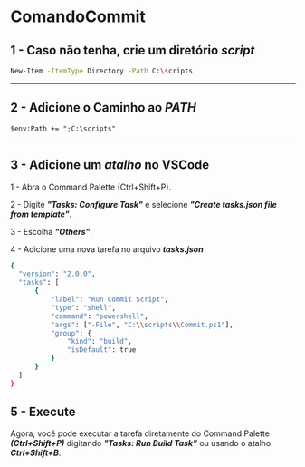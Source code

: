 # ComandoCommit
## 1 - Caso não tenha, crie um diretório ***script***
```bash
New-Item -ItemType Directory -Path C:\scripts
```
---
## 2 - Adicione o Caminho ao ***PATH***
```
$env:Path += ";C:\scripts"
```
---
## 3 - Adicione um ***atalho*** no VSCode
  1 - Abra o Command Palette (Ctrl+Shift+P).

  2 - Digite ***"Tasks: Configure Task"*** e selecione ***"Create tasks.json file from template"***.

  3 - Escolha ***"Others"***.

  4 - Adicione uma nova tarefa no arquivo ***tasks.json***
  ```bash
  {
    "version": "2.0.0",
    "tasks": [
        {
            "label": "Run Commit Script",
            "type": "shell",
            "command": "powershell",
            "args": ["-File", "C:\\scripts\\Commit.ps1"],
            "group": {
                "kind": "build",
                "isDefault": true
            }
        }
    ]
}
```
## 5 - Execute
Agora, você pode executar a tarefa diretamente do Command Palette ***(Ctrl+Shift+P)*** digitando ***"Tasks: Run Build Task"*** ou usando o atalho ***Ctrl+Shift+B***.

